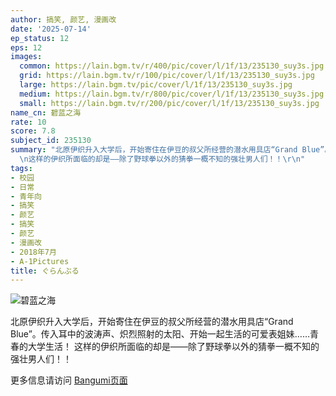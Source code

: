 ```yaml
---
author: 搞笑, 颜艺, 漫画改
date: '2025-07-14'
ep_status: 12
eps: 12
images:
  common: https://lain.bgm.tv/r/400/pic/cover/l/1f/13/235130_suy3s.jpg
  grid: https://lain.bgm.tv/r/100/pic/cover/l/1f/13/235130_suy3s.jpg
  large: https://lain.bgm.tv/pic/cover/l/1f/13/235130_suy3s.jpg
  medium: https://lain.bgm.tv/r/800/pic/cover/l/1f/13/235130_suy3s.jpg
  small: https://lain.bgm.tv/r/200/pic/cover/l/1f/13/235130_suy3s.jpg
name_cn: 碧蓝之海
rate: 10
score: 7.8
subject_id: 235130
summary: "北原伊织升入大学后，开始寄住在伊豆的叔父所经营的潜水用具店“Grand Blue”。传入耳中的波涛声、炽烈照射的太阳、开始一起生活的可爱表姐妹……青春的大学生活！\r\
  \n这样的伊织所面临的却是——除了野球拳以外的猜拳一概不知的强壮男人们！！\r\n"
tags:
- 校园
- 日常
- 青年向
- 搞笑
- 颜艺
- 搞笑
- 颜艺
- 漫画改
- 2018年7月
- A-1Pictures
title: ぐらんぶる
---
```


![碧蓝之海](https://lain.bgm.tv/r/400/pic/cover/l/1f/13/235130_suy3s.jpg)

北原伊织升入大学后，开始寄住在伊豆的叔父所经营的潜水用具店“Grand Blue”。传入耳中的波涛声、炽烈照射的太阳、开始一起生活的可爱表姐妹……青春的大学生活！
这样的伊织所面临的却是——除了野球拳以外的猜拳一概不知的强壮男人们！！


更多信息请访问 [Bangumi页面](https://bgm.tv/subject/235130)